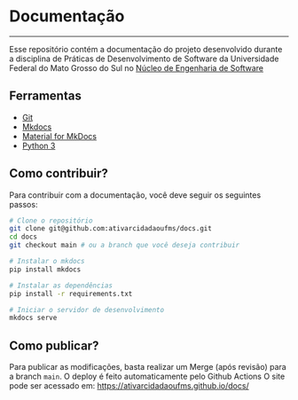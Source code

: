 # Documentação
<hr>

Esse repositório contém a documentação do projeto desenvolvido durante a disciplina de Práticas de Desenvolvimento de Software da Universidade Federal do Mato Grosso do Sul no [Núcleo de Engenharia de Software](https://nes.facom.ufms.br/)

## Ferramentas
- [Git](https://git-scm.com/)
- [Mkdocs](https://www.mkdocs.org/)
- [Material for MkDocs](https://squidfunk.github.io/mkdocs-material/)
- [Python 3](https://www.python.org/)

## Como contribuir?
Para contribuir com a documentação, você deve seguir os seguintes passos:
```bash
# Clone o repositório
git clone git@github.com:ativarcidadaoufms/docs.git
cd docs
git checkout main # ou a branch que você deseja contribuir

# Instalar o mkdocs
pip install mkdocs

# Instalar as dependências
pip install -r requirements.txt

# Iniciar o servidor de desenvolvimento
mkdocs serve
```

## Como publicar?
Para publicar as modificações, basta realizar um Merge (após revisão) para a branch `main`. O deploy é feito automaticamente pelo Github Actions
O site pode ser acessado em: https://ativarcidadaoufms.github.io/docs/